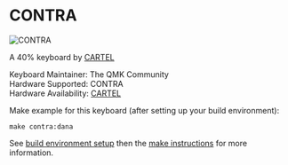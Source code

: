 CONTRA
===

![CONTRA](https://cartel.ltd/wp-content/uploads/2018/01/img_3209.jpg)

A 40% keyboard by [CARTEL](https://cartel.ltd/)

Keyboard Maintainer: The QMK Community  
Hardware Supported: CONTRA  
Hardware Availability: [CARTEL](https://cartel.ltd/projects/contra/)

Make example for this keyboard (after setting up your build environment):

    make contra:dana

See [build environment setup](https://docs.qmk.fm/build_environment_setup.html) then the [make instructions](https://docs.qmk.fm/make_instructions.html) for more information.
